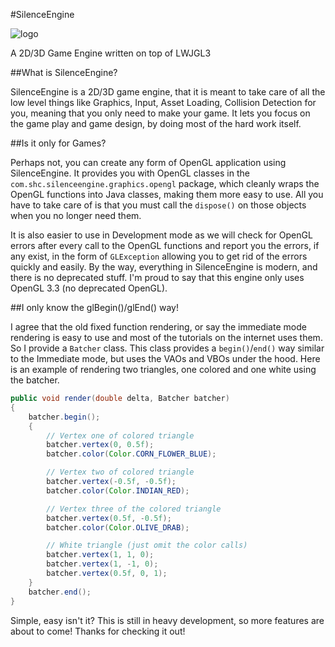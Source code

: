 #SilenceEngine

![logo](http://goharsha.com/images/silenceengine.png)

A 2D/3D Game Engine written on top of LWJGL3

##What is SilenceEngine?

SilenceEngine is a 2D/3D game engine, that it is meant to take care of all the low level things like Graphics, Input, Asset Loading, Collision Detection for you, meaning that you only need to make your game. It lets you focus on the game play and game design, by doing most of the hard work itself.

##Is it only for Games?

Perhaps not, you can create any form of OpenGL application using SilenceEngine. It provides you with OpenGL classes in the `com.shc.silenceengine.graphics.opengl` package, which cleanly wraps the OpenGL functions into Java classes, making them more easy to use. All you have to take care of is that you must call the `dispose()` on those objects when you no longer need them.

It is also easier to use in Development mode as we will check for OpenGL errors after every call to the OpenGL functions and report you the errors, if any exist, in the form of `GLException` allowing you to get rid of the errors quickly and easily. By the way, everything in SilenceEngine is modern, and there is no deprecated stuff. I'm proud to say that this engine only uses OpenGL 3.3 (no deprecated OpenGL).

##I only know the glBegin()/glEnd() way!

I agree that the old fixed function rendering, or say the immediate mode rendering is easy to use and most of the tutorials on the internet uses them. So I provide a `Batcher` class. This class provides a `begin()`/`end()` way similar to the Immediate mode, but uses the VAOs and VBOs under the hood. Here is an example of rendering two triangles, one colored and one white using the batcher.

```java
public void render(double delta, Batcher batcher)
{
    batcher.begin();
    {
        // Vertex one of colored triangle
        batcher.vertex(0, 0.5f);
        batcher.color(Color.CORN_FLOWER_BLUE);

        // Vertex two of colored triangle
        batcher.vertex(-0.5f, -0.5f);
        batcher.color(Color.INDIAN_RED);

        // Vertex three of the colored triangle
        batcher.vertex(0.5f, -0.5f);
        batcher.color(Color.OLIVE_DRAB);

        // White triangle (just omit the color calls)
        batcher.vertex(1, 1, 0);
        batcher.vertex(1, -1, 0);
        batcher.vertex(0.5f, 0, 1);
    }
    batcher.end();
}
```

Simple, easy isn't it? This is still in heavy development, so more features are about to come! Thanks for checking it out!